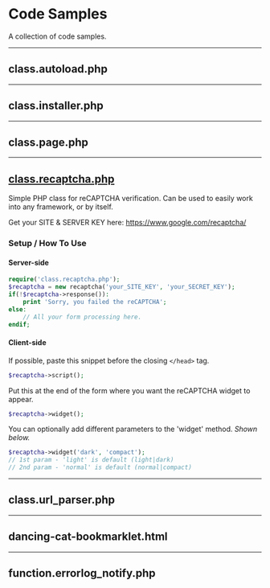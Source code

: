 # Code Samples

A collection of code samples.

___

## class.autoload.php

___

## class.installer.php

___

## class.page.php

___

## [class.recaptcha.php](class.recaptcha.php)

Simple PHP class for reCAPTCHA verification.  Can be used to easily work into any framework, or by itself.

Get your SITE & SERVER KEY here: https://www.google.com/recaptcha/

### Setup / How To Use

#### Server-side
```php
require('class.recaptcha.php');
$recaptcha = new recaptcha('your_SITE_KEY', 'your_SECRET_KEY');		
if(!$recaptcha->response()):
	print 'Sorry, you failed the reCAPTCHA';
else:
	// All your form processing here.
endif;
```

#### Client-side

If possible, paste this snippet before the closing `</head>` tag.

```php
$recaptcha->script();
```

Put this at the end of the form where you want the reCAPTCHA widget to appear.

```php
$recaptcha->widget();
```

You can optionally add different parameters to the 'widget' method.  _Shown below._ 

```php
$recaptcha->widget('dark', 'compact');
// 1st param - 'light' is default (light|dark)
// 2nd param - 'normal' is default (normal|compact)
```

___

## class.url_parser.php

___

## dancing-cat-bookmarklet.html

___

## function.errorlog_notify.php
